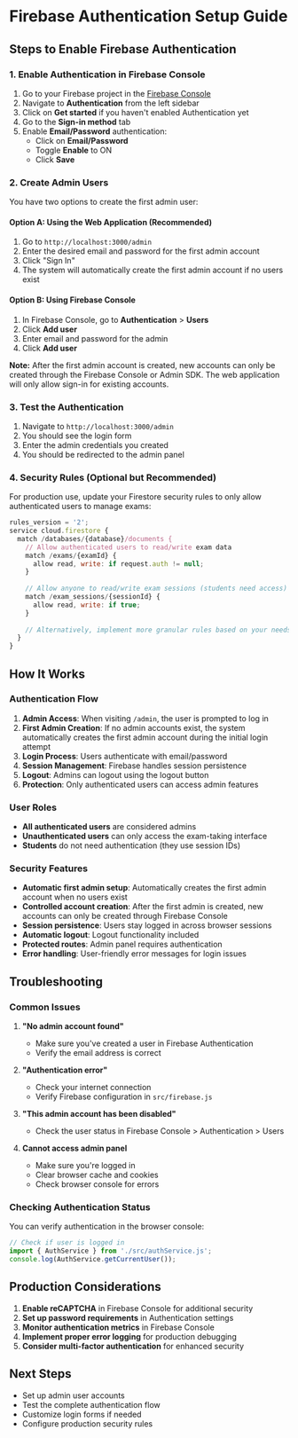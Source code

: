 # Firebase Authentication Setup Guide

## Steps to Enable Firebase Authentication

### 1. Enable Authentication in Firebase Console

1. Go to your Firebase project in the [Firebase Console](https://console.firebase.google.com/)
2. Navigate to **Authentication** from the left sidebar
3. Click on **Get started** if you haven't enabled Authentication yet
4. Go to the **Sign-in method** tab
5. Enable **Email/Password** authentication:
   - Click on **Email/Password**
   - Toggle **Enable** to ON
   - Click **Save**

### 2. Create Admin Users

You have two options to create the first admin user:

#### Option A: Using the Web Application (Recommended)
1. Go to `http://localhost:3000/admin`
2. Enter the desired email and password for the first admin account
3. Click "Sign In"
4. The system will automatically create the first admin account if no users exist

#### Option B: Using Firebase Console
1. In Firebase Console, go to **Authentication** > **Users**
2. Click **Add user**
3. Enter email and password for the admin
4. Click **Add user**

**Note:** After the first admin account is created, new accounts can only be created through the Firebase Console or Admin SDK. The web application will only allow sign-in for existing accounts.

### 3. Test the Authentication

1. Navigate to `http://localhost:3000/admin`
2. You should see the login form
3. Enter the admin credentials you created
4. You should be redirected to the admin panel

### 4. Security Rules (Optional but Recommended)

For production use, update your Firestore security rules to only allow authenticated users to manage exams:

```javascript
rules_version = '2';
service cloud.firestore {
  match /databases/{database}/documents {
    // Allow authenticated users to read/write exam data
    match /exams/{examId} {
      allow read, write: if request.auth != null;
    }
    
    // Allow anyone to read/write exam sessions (students need access)
    match /exam_sessions/{sessionId} {
      allow read, write: if true;
    }
    
    // Alternatively, implement more granular rules based on your needs
  }
}
```

## How It Works

### Authentication Flow

1. **Admin Access**: When visiting `/admin`, the user is prompted to log in
2. **First Admin Creation**: If no admin accounts exist, the system automatically creates the first admin account during the initial login attempt
3. **Login Process**: Users authenticate with email/password
4. **Session Management**: Firebase handles session persistence
5. **Logout**: Admins can logout using the logout button
6. **Protection**: Only authenticated users can access admin features

### User Roles

- **All authenticated users** are considered admins
- **Unauthenticated users** can only access the exam-taking interface
- **Students** do not need authentication (they use session IDs)

### Security Features

- **Automatic first admin setup**: Automatically creates the first admin account when no users exist
- **Controlled account creation**: After the first admin is created, new accounts can only be created through Firebase Console
- **Session persistence**: Users stay logged in across browser sessions
- **Automatic logout**: Logout functionality included
- **Protected routes**: Admin panel requires authentication
- **Error handling**: User-friendly error messages for login issues

## Troubleshooting

### Common Issues

1. **"No admin account found"**
   - Make sure you've created a user in Firebase Authentication
   - Verify the email address is correct

2. **"Authentication error"**
   - Check your internet connection
   - Verify Firebase configuration in `src/firebase.js`

3. **"This admin account has been disabled"**
   - Check the user status in Firebase Console > Authentication > Users

4. **Cannot access admin panel**
   - Make sure you're logged in
   - Clear browser cache and cookies
   - Check browser console for errors

### Checking Authentication Status

You can verify authentication in the browser console:
```javascript
// Check if user is logged in
import { AuthService } from './src/authService.js';
console.log(AuthService.getCurrentUser());
```

## Production Considerations

1. **Enable reCAPTCHA** in Firebase Console for additional security
2. **Set up password requirements** in Authentication settings
3. **Monitor authentication metrics** in Firebase Console
4. **Implement proper error logging** for production debugging
5. **Consider multi-factor authentication** for enhanced security

## Next Steps

- Set up admin user accounts
- Test the complete authentication flow
- Customize login forms if needed
- Configure production security rules